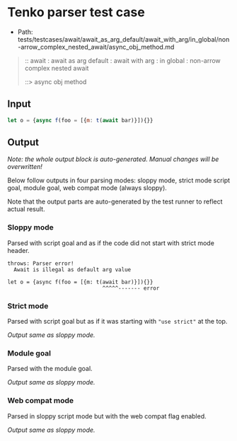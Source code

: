 # Tenko parser test case

- Path: tests/testcases/await/await_as_arg_default/await_with_arg/in_global/non-arrow_complex_nested_await/async_obj_method.md

> :: await : await as arg default : await with arg : in global : non-arrow complex nested await
>
> ::> async obj method

## Input

`````js
let o = {async f(foo = [{m: t(await bar)}]){}}
`````

## Output

_Note: the whole output block is auto-generated. Manual changes will be overwritten!_

Below follow outputs in four parsing modes: sloppy mode, strict mode script goal, module goal, web compat mode (always sloppy).

Note that the output parts are auto-generated by the test runner to reflect actual result.

### Sloppy mode

Parsed with script goal and as if the code did not start with strict mode header.

`````
throws: Parser error!
  Await is illegal as default arg value

let o = {async f(foo = [{m: t(await bar)}]){}}
                              ^^^^^------- error
`````

### Strict mode

Parsed with script goal but as if it was starting with `"use strict"` at the top.

_Output same as sloppy mode._

### Module goal

Parsed with the module goal.

_Output same as sloppy mode._

### Web compat mode

Parsed in sloppy script mode but with the web compat flag enabled.

_Output same as sloppy mode._
